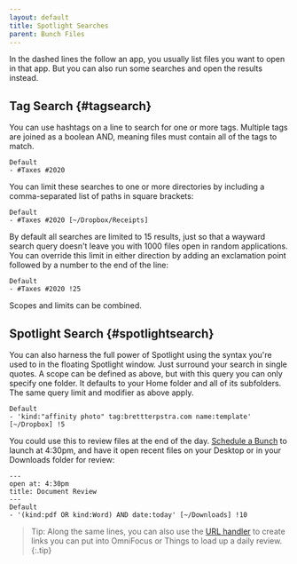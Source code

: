 ```yaml
---
layout: default
title: Spotlight Searches
parent: Bunch Files
---
```

In the dashed lines the follow an app, you usually list files you want to open in that app. But you can also run some searches and open the results instead.

## Tag Search {#tagsearch}

You can use hashtags on a line to search for one or more tags. Multiple tags are joined as a boolean AND, meaning files must contain all of the tags to match.

```
Default
- #Taxes #2020
```

You can limit these searches to one or more directories by including a comma-separated list of paths in square brackets:

```
Default
- #Taxes #2020 [~/Dropbox/Receipts]
```

By default all searches are limited to 15 results, just so that a wayward search query doesn't leave you with 1000 files open in random applications. You can override this limit in either direction by adding an exclamation point followed by a number to the end of the line:

```
Default
- #Taxes #2020 !25
```

Scopes and limits can be combined.

## Spotlight Search {#spotlightsearch}

You can also harness the full power of Spotlight using the syntax you're used to in the floating Spotlight window. Just surround your search in single quotes. A scope can be defined as above, but with this query you can only specify one folder. It defaults to your Home folder and all of its subfolders. The same query limit and modifier as above apply.

```
Default
- 'kind:"affinity photo" tag:brettterpstra.com name:template' [~/Dropbox] !5
```

You could use this to review files at the end of the day. [Schedule a Bunch](/bunch/docs/bunch-files/frontmatter) to launch at 4:30pm, and have it open recent files on your Desktop or in your Downloads folder for review:

```
---
open at: 4:30pm
title: Document Review
---
Default
- '(kind:pdf OR kind:Word) AND date:today' [~/Downloads] !10
```

> Tip: Along the same lines, you can also use the [URL handler](/bunch/docs/integration/url-handler) to create links you can put into OmniFocus or Things to load up a daily review.
{:.tip}

